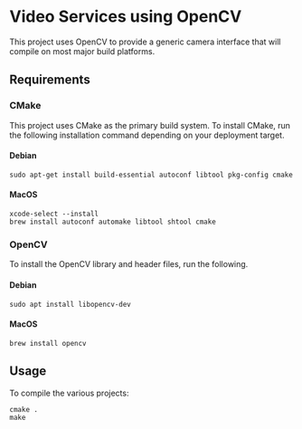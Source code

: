 # Video Services using OpenCV

This project uses OpenCV to provide a generic camera interface that will compile
on most major build platforms.

## Requirements

### CMake

This project uses CMake as the primary build system. To install CMake, run the
following installation command depending on your deployment target.

#### Debian

```shell
sudo apt-get install build-essential autoconf libtool pkg-config cmake
```

#### MacOS

```shell
xcode-select --install
brew install autoconf automake libtool shtool cmake
```

### OpenCV

To install the OpenCV library and header files, run the following.

#### Debian

```shell
sudo apt install libopencv-dev
```

#### MacOS

```shell
brew install opencv
```

## Usage

To compile the various projects:

```
cmake .
make
```
